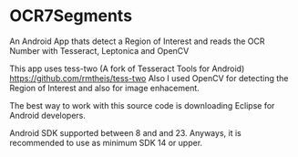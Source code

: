 # OCR7Segments
An Android App thats detect a Region of Interest and reads the OCR Number with Tesseract, Leptonica and OpenCV

This app uses tess-two (A fork of Tesseract Tools for Android) https://github.com/rmtheis/tess-two 
Also I used OpenCV for detecting the Region of Interest and also for image enhacement. 

The best way to work with this source code is downloading Eclipse for Android developers. 

Android SDK supported between 8 and and 23. Anyways, it is recommended to use as minimum SDK 14 or upper.


